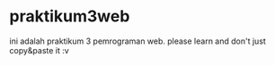 # praktikum3web
ini adalah praktikum 3 pemrograman web. please learn and don't just copy&amp;paste it :v
